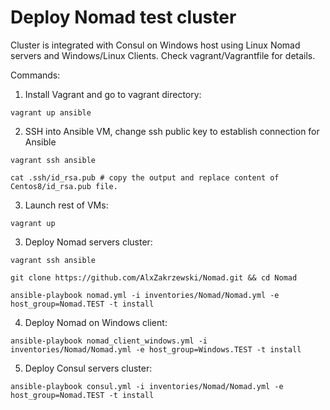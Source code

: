 # Deploy Nomad test cluster

Cluster is integrated with Consul on Windows host using Linux Nomad servers and Windows/Linux Clients. Check vagrant/Vagrantfile for details.

Commands:

1. Install Vagrant and go to vagrant directory:
```console
vagrant up ansible
```
2. SSH into Ansible VM, change ssh public key to establish connection for Ansible
```console
vagrant ssh ansible

cat .ssh/id_rsa.pub # copy the output and replace content of Centos8/id_rsa.pub file.
```
3. Launch rest of VMs:
```console
vagrant up
```
3. Deploy Nomad servers cluster:
```console
vagrant ssh ansible

git clone https://github.com/AlxZakrzewski/Nomad.git && cd Nomad

ansible-playbook nomad.yml -i inventories/Nomad/Nomad.yml -e host_group=Nomad.TEST -t install
```
4. Deploy Nomad on Windows client:
```console
ansible-playbook nomad_client_windows.yml -i inventories/Nomad/Nomad.yml -e host_group=Windows.TEST -t install
```
5. Deploy Consul servers cluster:
```console
ansible-playbook consul.yml -i inventories/Nomad/Nomad.yml -e host_group=Nomad.TEST -t install
```
